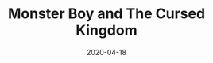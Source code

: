 ---
title: "Monster Boy and The Cursed Kingdom"
url: "/monster-boy-and-the-cursed-kingdom"
date: 2020-04-18
released: true
releaseDate: 2020-07-01T05:00:00Z
image: "/games/monster-boy-and-the-cursed-kingdom.jpg"
description: Lo mejor de las entregas clásicas del título adaptado a la actualidad en la colorida aventura de acción y rol ahora en Stadia. Con una banda sonora sobresaliente y animaciones dibujadas a mano. Descubre parajes escondidos, mejora tu equipamiento y desbloquea nuevas y pintorescas habilidades a mendida que vas a avanzando por el mundo del Reino Maldito. Derrota a los jefes y hazte con sus tesoros. 6 formas de combate únicas para hacer tu aventura más excitante de principio a fin.
category: "games"
resolution: "4K"
fps: "60"
company: "FDG Entertainment, Game Atelier"
price: "-"
tags:
- Aventuras
- Acción
- Rol
---